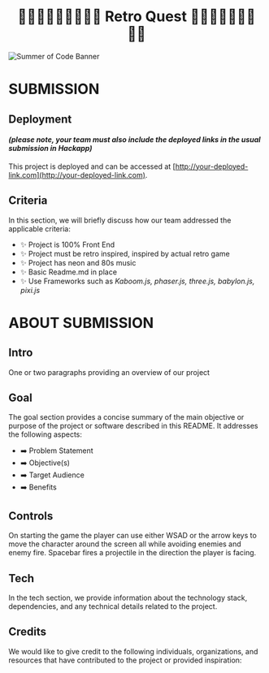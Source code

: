 <h1 align="center">
<strong>
👨‍🔧👨🏻‍🔧👸🏼🍄🐲 Retro Quest 🐲🍄👸🏼👨🏻‍🔧👨‍🔧
</strong>
</h1>

![Summer of Code Banner](https://res.cloudinary.com/djdefbnij/image/upload/v1690795830/FB9845D5-2359-4863-B550-E76853BCFEC7-1_cmkyvh.jpg)

# SUBMISSION

## Deployment

#### _(please note, your team must also include the deployed links in the usual submission in Hackapp)_

This project is deployed and can be accessed at [http://your-deployed-link.com](http://your-deployed-link.com).

## Criteria

In this section, we will briefly discuss how our team addressed the applicable criteria:

- ✨ Project is 100% Front End
- ✨ Project must be retro inspired, inspired by actual retro game
- ✨ Project has neon and 80s music
- ✨ Basic Readme.md in place
- ✨ Use Frameworks such as _Kaboom.js, phaser.js, three.js, babylon.js, pixi.js_

# ABOUT SUBMISSION

## Intro

One or two paragraphs providing an overview of our project

## Goal

The goal section provides a concise summary of the main objective or purpose of the project or software described in this README. It addresses the following aspects:

- ➡️ Problem Statement
- ➡️ Objective(s)
- ➡️ Target Audience
- ➡️ Benefits

## Controls

On starting the game the player can use either WSAD or the arrow keys to move the character around the screen all while avoiding enemies and enemy fire.
Spacebar fires a projectile in the direction the player is facing.

## Tech

In the tech section, we provide information about the technology stack, dependencies, and any technical details related to the project.

## Credits

We would like to give credit to the following individuals, organizations, and resources that have contributed to the project or provided inspiration:
